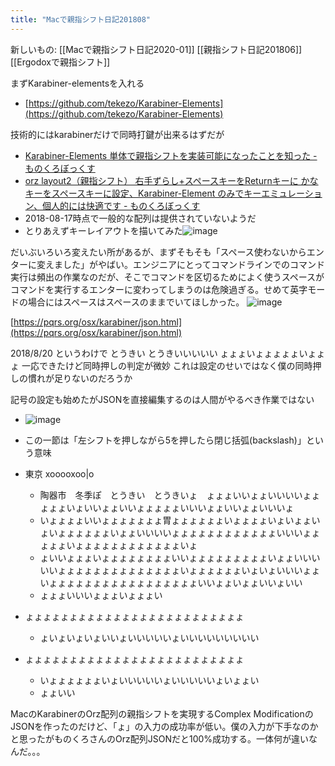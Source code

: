 ```yaml
---
title: "Macで親指シフト日記201808"
---
```


新しいもの: [[Macで親指シフト日記2020-01]]
[[親指シフト日記201806]]
[[Ergodoxで親指シフト]]

まずKarabiner-elementsを入れる
- [https://github.com/tekezo/Karabiner-Elements](https://github.com/tekezo/Karabiner-Elements)

技術的にはkarabinerだけで同時打鍵が出来るはずだが
- [Karabiner-Elements 単体で親指シフトを実装可能になったことを知った - ものくろぼっくす](https://mono96.jp/thumb-shift/35037/)
- [orz layout2（親指シフト） 右手ずらし+スペースキーをReturnキーに かなキーをスペースキーに設定、Karabiner-Element のみでキーエミュレーション、個人的には快適です - ものくろぼっくす](https://mono96.jp/thumb-shift/orz-layout/35233/)
- 2018-08-17時点で一般的な配列は提供されていないようだ
- とりあえずキーレイアウトを描いてみた![image](https://gyazo.com/205f1ac6a0834c4046541b9f91858399/thumb/1000)

だいぶいろいろ変えたい所があるが、まずそもそも「スペース使わないからエンターに変えました」がやばい。エンジニアにとってコマンドラインでのコマンド実行は頻出の作業なのだが、そこでコマンドを区切るためによく使うスペースがコマンドを実行するエンターに変わってしまうのは危険過ぎる。せめて英字モードの場合にはスペースはスペースのままでいてほしかった。
![image](https://gyazo.com/ee8bb5b1e580eaf6e59fd4c17ed7373f/thumb/1000)

[https://pqrs.org/osx/karabiner/json.html](https://pqrs.org/osx/karabiner/json.html)

2018/8/20
というわけで
とうきい
とうきいいいいい
ょょょいょょょょょいょょょ
一応できたけど同時押しの判定が微妙
これは設定のせいではなく僕の同時押しの慣れが足りないのだろうか

記号の設定も始めたがJSONを直接編集するのは人間がやるべき作業ではない
- ![image](https://gyazo.com/f2c279ede29ab3d2e62b23bdf479917b/thumb/1000)
- この一節は「左シフトを押しながら5を押したら閉じ括弧(backslash)」という意味


- 東京 xooooxoo|o
    - 陶器市　冬季ぽ　とうきい　とうきいょ　ょょょいいょょいいいいょょょょょいょいいょょいいょょょょょいいいょょいいょょいいいょ
    - いょょょょいいょょょょょょょ胃ょょょょょょいょょょょいょいょょいょいょょょょょょいょょいいいいょょょょょょょょょょょょいいいょょょょょいょょょょょょょょょょょょいょ
    - ょいいょょょいょょょょょょょょいいょょょょょょょょょいょょいいいいいょょょょょょょょょょょょょょいょょょょょょいょいょいいいょょいょょょょょょょょょょょょょょょょょいいょょいょょいいょいい
    - ょょょいいいょょょいょょょい
- ょょょょょょょょょょょょょょょょょょょょょょょょょ
    - ょいょいょいょいいょいいいいいょいいいいいいいいい
- ょょょょょょょょょょょょょょょょょょょょょょょょょ
    - いょょょょょょいょいいいいいょいいいいいょいょょい
    - ょょいい


MacのKarabinerのOrz配列の親指シフトを実現するComplex ModificationのJSONを作ったのだけど、「ょ」の入力の成功率が低い。僕の入力が下手なのかと思ったがものくろさんのOrz配列JSONだと100%成功する。一体何が違いなんだ。。。
